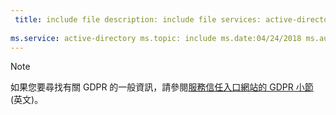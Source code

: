 ```yaml
---
 title: include file description: include file services: active-directory author: eross-msft
 
ms.service: active-directory ms.topic: include ms.date:04/24/2018 ms.author: lizross ms.custom: include file
---
```


>[!Note] 
>如果您要尋找有關 GDPR 的一般資訊，請參閱[服務信任入口網站的 GDPR 小節](https://servicetrust.microsoft.com/ViewPage/GDPRGetStarted) \(英文\)。